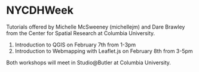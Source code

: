 # NYCDHWeek

Tutorials offered by Michelle McSweeney (michellejm) and Dare Brawley from the Center for Spatial Research at Columbia University.

1. Introduction to QGIS on February 7th from 1-3pm
2. Introduction to Webmapping with Leaflet.js on February 8th from 3-5pm

Both workshops will meet in Studio@Butler at Columbia University.
